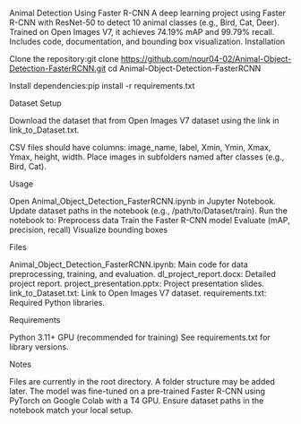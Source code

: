 Animal Detection Using Faster R-CNN
A deep learning project using Faster R-CNN with ResNet-50 to detect 10 animal classes (e.g., Bird, Cat, Deer). Trained on Open Images V7, it achieves 74.19% mAP and 99.79% recall. Includes code, documentation, and bounding box visualization.
Installation

Clone the repository:git clone https://github.com/nour04-02/Animal-Object-Detection-FasterRCNN.git
cd Animal-Object-Detection-FasterRCNN


Install dependencies:pip install -r requirements.txt



Dataset Setup

Download the dataset that from Open Images V7 dataset using the link in link_to_Dataset.txt.


CSV files should have columns: image_name, label, Xmin, Ymin, Xmax, Ymax, height, width.
Place images in subfolders named after classes (e.g., Bird, Cat).



Usage

Open Animal_Object_Detection_FasterRCNN.ipynb in Jupyter Notebook.
Update dataset paths in the notebook (e.g., /path/to/Dataset/train).
Run the notebook to:
Preprocess data
Train the Faster R-CNN model
Evaluate (mAP, precision, recall)
Visualize bounding boxes



Files

Animal_Object_Detection_FasterRCNN.ipynb: Main code for data preprocessing, training, and evaluation.
dl_project_report.docx: Detailed project report.
project_presentation.pptx: Project presentation slides.
link_to_Dataset.txt: Link to Open Images V7 dataset.
requirements.txt: Required Python libraries.

Requirements

Python 3.11+
GPU (recommended for training)
See requirements.txt for library versions.

Notes

Files are currently in the root directory. A folder structure may be added later.
The model was fine-tuned on a pre-trained Faster R-CNN using PyTorch on Google Colab with a T4 GPU.
Ensure dataset paths in the notebook match your local setup.

